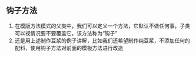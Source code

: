 ## 钩子方法
1. 在模版方法模式的父类中，我们可以定义一个方法，它默认不做任何事，子类可以视情况要不要覆盖它，该方法称为“钩子”
2. 还是用上述制作豆浆的例子讲解，比如我们还希望制作纯豆浆，不添加任何的配料，使用钩子方法对前面的模板方法进行改造